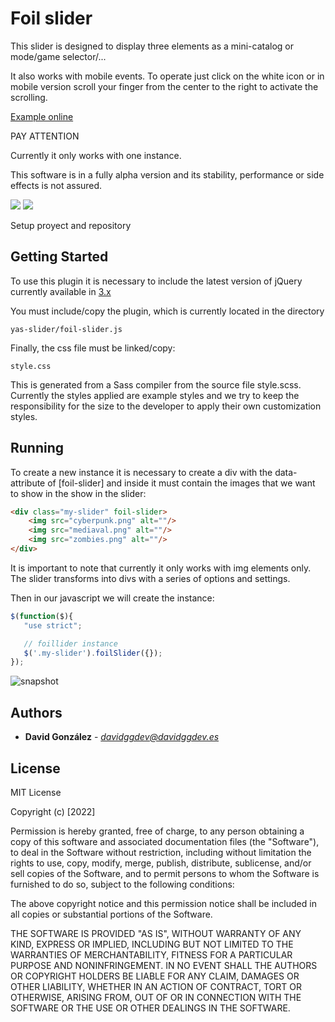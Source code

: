 # Foil slider

This slider is designed to display three elements as a mini-catalog or 
mode/game selector/...

It also works with mobile events. To operate just click on the white icon 
or in mobile version scroll your finger from the center to the right
to activate the scrolling.

[Example online](https://davidggdev.es/workbench/foil/)

PAY ATTENTION

Currently it only works with one instance. 

This software is in a fully alpha version and its stability, performance or 
side effects is not assured.

![](https://img.shields.io/badge/UPDATE-2022/09/11-red?style=for-the-badge) 
![](https://img.shields.io/badge/Alpha_1_init-2022/09/11-red?style=for-the-badge&logo=esbuild&labelColor=1e485a&logoColor=white) 
 
Setup proyect and repository

## Getting Started

To use this plugin it is necessary to include the latest version of jQuery 
currently available in [3.x](https://releases.jquery.com/)

You must include/copy the plugin, which is currently located in the directory

    yas-slider/foil-slider.js
  
Finally, the css file must be linked/copy:

    style.css

This is generated from a Sass compiler from the source file style.scss. 
Currently the styles applied are example styles and we try to keep the responsibility for
the size to the developer to apply their own customization styles. 

## Running 

To create a new instance it is necessary to create a div with the data-attribute
of [foil-slider] and inside it must contain the images that we want to show in the 
show in the slider:

```html 
<div class="my-slider" foil-slider>
    <img src="cyberpunk.png" alt=""/>
    <img src="mediaval.png" alt=""/>
    <img src="zombies.png" alt=""/> 
</div> 
```

It is important to note that currently it only works with img elements only. 
The slider transforms into divs with a series of options and settings.

Then in our javascript we will create the instance:

 ```javascript
 $(function($){
    "use strict";

    // foillider instance
    $('.my-slider').foilSlider({});
});
```

![snapshot](http://davidggdev.es/images/snapshot_03.jpg)

## Authors

  - **David González** - *davidggdev@davidggdev.es*
  
## License

MIT License

Copyright (c) [2022] 

Permission is hereby granted, free of charge, to any person obtaining a copy
of this software and associated documentation files (the "Software"), to deal
in the Software without restriction, including without limitation the rights
to use, copy, modify, merge, publish, distribute, sublicense, and/or sell
copies of the Software, and to permit persons to whom the Software is
furnished to do so, subject to the following conditions:

The above copyright notice and this permission notice shall be included in all
copies or substantial portions of the Software.

THE SOFTWARE IS PROVIDED "AS IS", WITHOUT WARRANTY OF ANY KIND, EXPRESS OR
IMPLIED, INCLUDING BUT NOT LIMITED TO THE WARRANTIES OF MERCHANTABILITY,
FITNESS FOR A PARTICULAR PURPOSE AND NONINFRINGEMENT. IN NO EVENT SHALL THE
AUTHORS OR COPYRIGHT HOLDERS BE LIABLE FOR ANY CLAIM, DAMAGES OR OTHER
LIABILITY, WHETHER IN AN ACTION OF CONTRACT, TORT OR OTHERWISE, ARISING FROM,
OUT OF OR IN CONNECTION WITH THE SOFTWARE OR THE USE OR OTHER DEALINGS IN THE
SOFTWARE.

 
